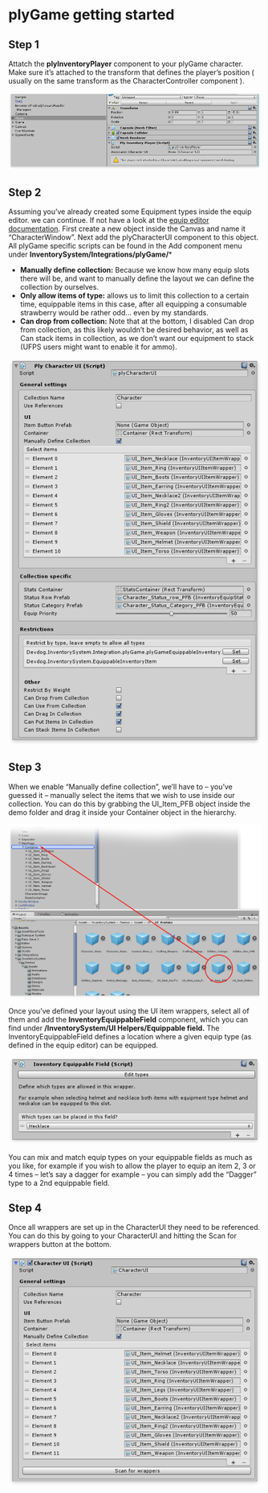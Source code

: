 # plyGame getting started

## Step 1

Attatch the  **plyInventoryPlayer** component to your plyGame character. Make sure it’s attached to the transform that defines the player’s position ( usually on the same transform as the CharacterController component ).

![](Assets/Step1.png)

## Step 2

Assuming you’ve already created some Equipment types inside the equip editor. we can continue. If not have a look at the  [equip editor documentation](http://devdog.nl/documentation/equipment-editor/). First create a new object inside the Canvas and name it “CharacterWindow”. Next add the plyCharacterUI component to this object. All plyGame specific scripts can be found in the Add component menu under  **InventorySystem/Integrations/plyGame/***

-   **Manually define collection:**  Because we know how many equip slots there will be, and want to manually define the layout we can define the collection by ourselves.
-   **Only allow items of type:**  allows us to limit this collection to a certain time, equippable items in this case, after all equipping a consumable strawberry would be rather odd… even by my standards.
-   **Can drop from collection:**  Note that at the bottom, I disabled Can drop from collection, as this likely wouldn’t be desired behavior, as well as Can stack items in collection, as we don’t want our equipment to stack (UFPS users might want to enable it for ammo).

![](Assets/Step2.png)

## Step 3

When we enable “Manually define collection”, we’ll have to – you’ve guessed it – manually select the items that we wish to use inside our collection. You can do this by grabbing the UI_Item_PFB object inside the demo folder and drag it inside your Container object in the hierarchy.

![](Assets/Step3.png)

Once you’ve defined your layout using the UI item wrappers, select all of them and add the  **InventoryEquippableField** component, which you can find under  **/InventorySystem/UI Helpers/Equippable field.** The InventoryEquippableField defines a location where a given equip type (as defined in the equip editor) can be equipped.

![](Assets/Step3_2.png)

You can mix and match equip types on your equippable fields as much as you like, for example if you wish to allow the player to equip an item 2, 3 or 4 times – let’s say a dagger for example – you can simply add the “Dagger” type to a 2nd equippable field.

## Step 4

Once all wrappers are set up in the CharacterUI they need to be referenced. You can do this by going to your CharacterUI and hitting the Scan for wrappers button at the bottom.

![](Assets/Step4.png)